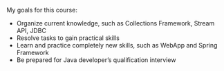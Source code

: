 My goals for this course:
- Organize current knowledge, such as Collections Framework, Stream API, JDBC
- Resolve tasks to gain practical skills 
- Learn and practice completely new skills, such as WebApp and Spring Framework 
- Be prepared for Java developer’s qualification interview
